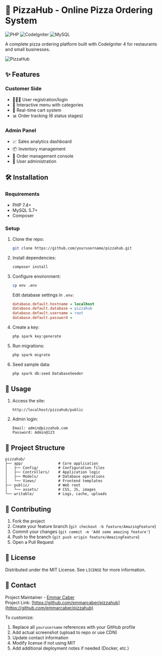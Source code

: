 # 🍕 PizzaHub - Online Pizza Ordering System

![PHP](https://img.shields.io/badge/PHP-7.4%2B-777BB4?logo=php)
![CodeIgniter](https://img.shields.io/badge/CodeIgniter-4.2%2B-EF4223?logo=codeigniter)
![MySQL](https://img.shields.io/badge/MySQL-5.7%2B-4479A1?logo=mysql)

A complete pizza ordering platform built with CodeIgniter 4 for restaurants and small businesses.

![PizzaHub](https://github.com/user-attachments/assets/5eacf46a-40df-4da4-8f28-253df386cf5a)

## ✨ Features

### Customer Side
- 🧑‍🤝‍🧑 User registration/login
- 🍕 Interactive menu with categories
- 🛒 Real-time cart system
- 📊 Order tracking (6 status stages)

### Admin Panel
- 📈 Sales analytics dashboard
- 📦 Inventory management
- 📝 Order management console
- 👥 User administration

## 🛠️ Installation

### Requirements
- PHP 7.4+
- MySQL 5.7+
- Composer

### Setup
1. Clone the repo:
   ```bash
   git clone https://github.com/yourusername/pizzahub.git
   ```
2. Install dependencies:
   ```bash
   composer install
   ```
3. Configure environment:
   ```bash
   cp env .env
   ```
   Edit database settings in `.env`:
   ```ini
   database.default.hostname = localhost
   database.default.database = pizzahub
   database.default.username = root
   database.default.password = 
   ```

4. Create a key:
   ```bash
   php spark key:generate
   ```

4. Run migrations:
   ```bash
   php spark migrate
   ```
   
5. Seed sample data:
   ```bash
   php spark db:seed DatabaseSeeder
   ```

## 🚀 Usage

1. Access the site:
   ```
   http://localhost/pizzahub/public
   ```
2. Admin login:
   ```
   Email: admin@pizzahub.com
   Password: Admin@123
   ```

## 📂 Project Structure

```
pizzahub/
├── app/                # Core application
│   ├── Config/         # Configuration files
│   ├── Controllers/    # Application logic
│   ├── Models/         # Database operations
│   └── Views/          # Frontend templates
├── public/             # Web root
│   └── assets/         # CSS, JS, images
└── writable/           # Logs, cache, uploads
```

## 🤝 Contributing

1. Fork the project
2. Create your feature branch (`git checkout -b feature/AmazingFeature`)
3. Commit your changes (`git commit -m 'Add some amazing feature'`)
4. Push to the branch (`git push origin feature/AmazingFeature`)
5. Open a Pull Request

## 📄 License

Distributed under the MIT License. See `LICENSE` for more information.

## 📧 Contact

Project Maintainer - [Emmar Caber](mailto:caberemmar@gmail.com)  
Project Link: [https://github.com/emmarcaber/pizzahub](https://github.com/emmarcaber/pizzahub)

To customize:
1. Replace all `yourusername` references with your GitHub profile
2. Add actual screenshot (upload to repo or use CDN)
3. Update contact information
4. Modify license if not using MIT
5. Add additional deployment notes if needed (Docker, etc.)
